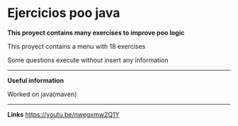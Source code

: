 # Ejercicios poo java


**This proyect contains many exercises to improve poo logic**

This proyect contains a menu with 18 exercises

Some questions execute without insert any information


___
**Useful information**

Worked on java(maven)


___
**Links**
https://youtu.be/nwegxmw2Q1Y
